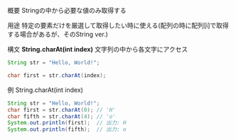 概要
Stringの中から必要な値のみ取得する

用途
特定の要素だけを厳選して取得したい時に使える(配列の時に配列[i]で取得する場合があるが、そのString ver.)


構文
**String.charAt(int index)**
文字列の中から各文字にアクセス
```java
String str = "Hello, World!"; 

char first = str.charAt(index);
```

例
String.charAt(int index)
```java
String str = "Hello, World!";
char first = str.charAt(0); // 'H'
char fifth = str.charAt(4); // 'o'
System.out.println(first);  // 出力: H
System.out.println(fifth);  // 出力: o
```

